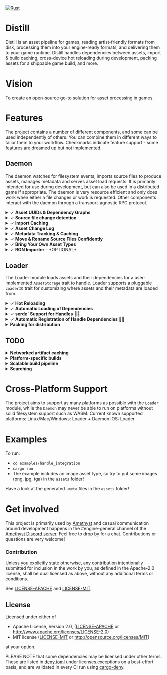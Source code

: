 [![Rust](https://github.com/amethyst/distill/workflows/CI/badge.svg)](https://github.com/amethyst/distill/actions)

# Distill
Distill is an asset pipeline for games, reading artist-friendly formats from disk, processing them into your engine-ready formats, and delivering them to your game runtime. Distill handles dependencies between assets, import & build caching, cross-device hot reloading during development, packing assets for a shippable game build, and more.

# Vision
To create an open-source go-to solution for asset processing in games.

# Features
The project contains a number of different components, and some can be used independently of others. You can combine them in different ways to tailor them to your workflow. Checkmarks indicate feature support - some features are dreamed up but not implemented.

## Daemon 
The daemon watches for filesystem events, imports source files to produce assets, manages metadata and serves asset load requests. It is primarily intended for use during development, but can also be used in a distributed game if appropriate. The daemon is very resource efficient and only does work when either a file changes or work is requested. Other components interact with the daemon through a transport-agnostic RPC protocol.

<details><summary>&check; <b>Asset UUIDs & Dependency Graphs</b></summary><p>Every asset is identified by a 16-byte UUID that is generated when a source file is imported for the first time. Importers also produce an asset's build and load dependencies in terms of UUIDs which can be used to efficiently traverse the dependency graph of an asset without touching the filesystem. </p></details>
<details><summary>&check; <b>Source file change detection</b></summary><p>The daemon watches for filesystem changes and ensures source files are only imported when they change. Metadata and hashes are indexed locally in LMDB and version controlled in .meta files. Filesystem modification time and hashes are used to reduce redundant imports across your whole team to the greatest extent possible.</p></details>
<details><summary>&check; <b>Import Caching</b></summary><p>Assets imported from a source file are cached by a hash of their source file content and its ID, avoiding expensive parsing and disk operations.</p></details>
<details><summary>&check; <b>Asset Change Log</b></summary><p>Asset metadata is maintained in LMDB, a transactional database. The database's consistency guarantees and snapshot support provides a way to synchronize external data stores with the current state of the asset metadata using the Asset Change Log of asset changes.</p></details>
<details><summary>&check; <b>Metadata Tracking & Caching</b></summary><p>When assets are imported from source files, metadata is generated and stored in `.meta` files together with source file, as well as cached in a database. Commit these to version control along with your source files.</p></details>
<details><summary>&check; <b>Move & Rename Source Files Confidently</b></summary><p>Since metadata is stored with the source file and UUIDs are used to identify individual assets, users can move, rename and share source files with others without breaking references between assets.</p></details>
<details><summary>&check; <b>Bring Your Own Asset Types</b></summary><p>Asset types are not included in this project. You define your own asset types and source file formats by implementing the `Importer` trait and registering these with a file extension. The Daemon will automatically run your `Importer` for files with the registered extension as required. All asset types must implement `serde::Serialize` + `serde::Deserialize` + `TypeUuidDynamic` + `Send`.</p></details>
<details><summary>&check; <b>RON Importer</b> - *OPTIONAL*</summary><p>An optional Importer and derive macro is included to simplify usage of serialized Rust types as source files using `serde`.

Type definition:
```rust
#[derive(Serialize, Deserialize, TypeUuid, SerdeImportable)]
#[uuid = "fab4249b-f95d-411d-a017-7549df090a4f"]
pub struct CustomAsset {
    pub cool_string: String,
    pub handle_from_path: Handle<crate::image::Image>,
    pub handle_from_uuid: Handle<crate::image::Image>,
}
```
`custom_asset.ron`:
```
{
    "fab4249b-f95d-411d-a017-7549df090a4f": 
    (
        cool_string: "thanks",
        // This references an asset from a file in the same directory called "amethyst.png"
        handle_from_path: "amethyst.png", 
        // This references an asset with a UUID (see associated .meta file for an asset's UUID)
        handle_from_uuid: "6c5ae1ad-ae30-471b-985b-7d017265f19f"
    )
}
```


</p></details>



## Loader
The Loader module loads assets and their dependencies for a user-implemented `AssetStorage` trait to handle. Loader supports a pluggable `LoaderIO` trait for customizing where assets and their metadata are loaded from.
<details><summary>&check; <b>Hot Reloading</b> </summary><p>The built-in `RpcIO` implementation of `LoaderIO` talks to the `Daemon` and automatically reloads assets when an asset has changed.</p></details>
<details><summary>&check; <b>Automatic Loading of Dependencies</b> </summary><p>When a source file is imported and an asset is produced, dependencies are gathered for the asset and saved as metadata. The Loader automatically ensures that dependencies are loaded before the asset is loaded, and that dependencies are unloaded when they are no longer needed.</p></details>
<details><summary>&check; <b>serde` Support for Handles</b> 🎉💯 </summary><p>An optional Handle type is provided with support for deserialization and serialization using `serde`. Handles can be deserialized as either a UUID or a path.</p></details>
<details><summary>&check; <b>Automatic Registration of Handle Dependencies</b> 🎉💯</summary><p>Handle references that are serialized as part of an asset are automatically registered and the referenced assets are guaranteed to be loaded by the Loader before the depending asset is loaded. This means Handles in assets are always guaranteed to be valid and loaded.</p></details>
<details><summary><b>Packing for distribution</b></summary><p>To distribute your game, you will want to pack assets into files with enough metadata to load them quickly. The CLI supports packing assets into a file format which the `PackfileIO` implementation supports loading.</p></details>


## TODO
<details><summary><b>Networked artifact caching</b></summary><p>Results of imports and builds can be re-used across your whole team using a networked cache server.</p></details>
<details><summary><b>Platform-specific builds</b></summary><p>Provide customized build parameters when building an asset and tailor the build artifact for a specific platform.</p></details>
<details><summary><b>Scalable build pipeline</b></summary><p>Once assets are imported from sources, the build system aims to be completely pure in the functional programming sense. Inputs to asset builds are all known and declared in the import step. This design enables parallelizable and even distributed builds.</p></details>
<details><summary><b>Searching</b></summary><p>Search tags can be produced at import and are automatically indexed by <a href="https://github.com/tantivy-search/tantivy">tantivy</a> which enables <a href="https://tantivy-search.github.io/bench/">super fast text search</a>. The search index is incrementally maintained by subscribing to the Asset Change Log.</p></details>

# Cross-Platform Support
The project aims to support as many platforms as possible with the `Loader` module, while the `Daemon` may never be able to run on platforms without solid filesystem support such as WASM.
Current known supported platforms:
Linux/Mac/Windows: Loader + Daemon
iOS: Loader

# Examples
To run:
- `cd examples/handle_integration`
- `cargo run`
- The example includes an image asset type, so try to put some images (png, jpg, tga) in the `assets` folder!

Have a look at the generated `.meta` files in the `assets` folder!

# Get involved
This project is primarily used by [Amethyst](https://github.com/amethyst/amethyst) and casual communication around development happens in the #engine-general channel of the [Amethyst Discord server](https://discord.gg/amethyst). Feel free to drop by for a chat. Contributions or questions are very welcome! 

### Contribution

Unless you explicitly state otherwise, any contribution intentionally
submitted for inclusion in the work by you, as defined in the Apache-2.0
license, shall be dual licensed as above, without any additional terms or
conditions.

See [LICENSE-APACHE](LICENSE-APACHE) and [LICENSE-MIT](LICENSE-MIT).

## License

Licensed under either of

* Apache License, Version 2.0, ([LICENSE-APACHE](LICENSE-APACHE) or http://www.apache.org/licenses/LICENSE-2.0)
* MIT license ([LICENSE-MIT](LICENSE-MIT) or http://opensource.org/licenses/MIT)

at your option.

PLEASE NOTE that some dependencies may be licensed under other terms. These are listed in [deny.toml](deny.toml) under licenses.exceptions on a best-effort basis, and are validated in every CI run using [cargo-deny](https://github.com/EmbarkStudios/cargo-deny).
